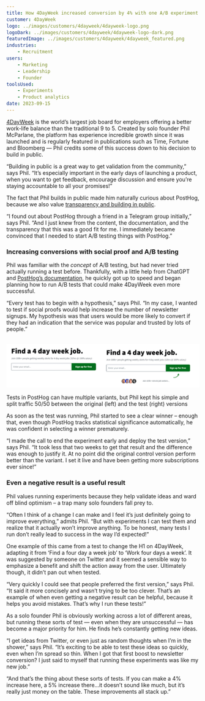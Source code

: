 ```yaml
---
title: How 4DayWeek increased conversion by 4% with one A/B experiment
customer: 4DayWeek
logo: ../images/customers/4dayweek/4dayweek-logo.png
logoDark: ../images/customers/4dayweek/4dayweek-logo-dark.png
featuredImage: ../images/customers/4dayweek/4dayweek_featured.png
industries:
    - Recruitment
users:
    - Marketing
    - Leadership
    - Founder
toolsUsed:
    - Experiments
    - Product analytics
date: 2023-09-15
---
```


[4DayWeek](https://4dayweek.io/) is the world’s largest job board for employers offering a better work-life balance than the traditional 9 to 5. Created by solo founder Phil McParlane, the platform has experience incredible growth since it was launched and is regularly featured in publications such as Time, Fortune and Bloomberg — Phil credits some of this success down to his decision to build in public. 

“Building in public is a great way to get validation from the community,” says Phil. “It’s especially important in the early days of launching a product, when you want to get feedback, encourage discussion and ensure you’re staying accountable to all your promises!”

The fact that Phil builds in public made him naturally curious about PostHog, because we also value [transparency and building in public](/handbook/company/values). 

“I found out about PostHog through a friend in a Telegram group initially,” says Phil. “And I just knew from the content, the documentation, and the transparency that this was a good fit for me. I immediately became convinced that I needed to start A/B testing things with PostHog.”

### Increasing conversions with social proof and A/B testing

Phil was familiar with the _concept_ of A/B testing, but had never tried actually running a test before. Thankfully, with a little help from ChatGPT and [PostHog’s documentation](/tutorials/categories/experimentation), he quickly got up to speed and began planning how to run A/B tests that could make 4DayWeek even more successful.  

“Every test has to begin with a hypothesis,” says Phil. “In my case, I wanted to test if social proofs would help increase the number of newsletter signups. My hypothesis was that users would be more likely to convert if they had an indication that the service was popular and trusted by lots of people.”

​
![PostHog 4dayweek experiment](../images/customers/4dayweek/4dayweek-before-after.png)
<Caption>Tests in PostHog can have multiple variants, but Phil kept his simple and split traffic 50/50 between the original (left) and the test (right) versions</Caption>


As soon as the test was running, Phil started to see a clear winner – enough that, even though PostHog tracks statistical significance automatically, he was confident in selecting a winner prematurely. 

“I made the call to end the experiment early and deploy the test version,” says Phil. “It took less that two weeks to get that result and the difference was enough to justify it. At no point did the original control version perform better than the variant. I set it live and have been getting more subscriptions ever since!” 

<BorderWrapper>
<Quote
    imageSource="/images/customers/4dayweek_phil.jpg"
    size="md"
    name="Phil McParlane"
    title="Founder, 4DayWeek"
    quote={`“I started with testing, but then I started tracking events and building dashboards too. I’ve realized PostHog is something I’ve been looking for for a while — somewhere that I can have all the tools and analytics I need all in one place.”`}
/>
</BorderWrapper>

### Even a negative result is a useful result

Phil values running experiments because they help validate ideas and ward off blind optimism – a trap many solo founders fall prey to. 

“Often I think of a change I can make and I feel it’s just definitely going to improve everything,” admits Phil. “But with experiments I can test them and realize that it actually won’t improve anything. To be honest, many tests I run don’t really lead to success in the way I’d expected!”

One example of this came from a test to change the H1 on 4DayWeek, adapting it from ‘Find a four day a week job’ to ‘Work four days a week’. It was suggested by someone on Twitter and it seemed a sensible way to emphasize a benefit and shift the action away from the user. Ultimately though, it didn’t pan out when tested. 

“Very quickly I could see that people preferred the first version,” says Phil. “It said it more concisely and wasn’t trying to be too clever. That’s an example of when even getting a negative result can be helpful, because it helps you avoid mistakes. That’s why I run these tests!”

As a solo founder Phil is obviously working across a lot of different areas, but running these sorts of test — even when they are unsuccessful — has become a major priority for him. He finds he’s constantly getting new ideas. 

“I get ideas from Twitter, or even just as random thoughts when I’m in the shower,” says Phil. “It’s exciting to be able to test these ideas so quickly, even when I’m spread so thin. When I got that first boost to newsletter conversion? I just said to myself that running these experiments was like my new job.”

“And that’s the thing about these sorts of tests. If you can make a 4% increase here, a 5% increase there…it doesn’t sound like much, but it’s really just money on the table. These improvements all stack up.”
